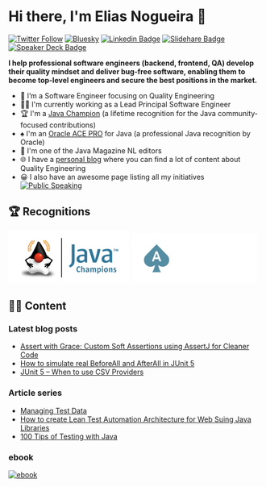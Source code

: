 # Hi there, I'm Elias Nogueira 👋
[![Twitter Follow](https://img.shields.io/twitter/follow/eliasnogueira?style=for-the-badge)](https://twitter.com/eliasnogueira)
[![Bluesky](https://img.shields.io/badge/Bluesky-0285FF?logo=bluesky&logoColor=white&style=for-the-badge)](https://bsky.app/profile/elias-nogueira.com)
[![Linkedin Badge](https://img.shields.io/badge/-Add&nbsp;Me-blue?style=for-the-badge&logo=Linkedin&logoColor=white&link=https://www.linkedin.com/in/eliasnogueira/)](https://www.linkedin.com/in/eliasnogueira/)
[![Slidehare Badge](https://img.shields.io/badge/-My&nbsp;Slideshare-58a1a3?style=for-the-badge&logo=Slideshare&logoColor=white&link=https://www.slideshare.net/elias.nogueira)](https://www.slideshare.net/elias.nogueira)
[![Speaker Deck Badge](https://img.shields.io/badge/-My&nbsp;Speaker&nbsp;deck-009287?style=for-the-badge&logo=speaker-deck&logoColor=white&link=https://speakerdeck.com/eliasnogueira)](https://speakerdeck.com/eliasnogueira)

**I help professional software engineers (backend, frontend, QA) develop their quality mindset and deliver bug-free software, enabling them to become top-level engineers and secure the best positions in the market.**
<br/>
* 🤖 I’m a Software Engineer focusing on Quality Engineering
* 🧑‍💻 I'm currently working as a Lead Principal Software Engineer
* 🏆 I'm a [Java Champion](https://javachampions.org/index.html) (a lifetime recognition for the Java community-focused contributions)
* ♠️ I'm an [Oracle ACE PRO](https://ace.oracle.com/ords/ace/profile/eliasnogueira) for Java (a professional Java recognition by Oracle)
* 📰 I'm one of the Java Magazine NL editors
* 🌐 I have a [personal blog](http://eliasnogueira.com) where you can find a lot of content about  Quality Engineering
* 😀 I also have an awesome page listing all my initiatives [![Public Speaking](https://badgen.net/badge/icon/public-speaking?icon=github&label)](https://github.com/eliasnogueira/public-speaking)

## 🏆 Recognitions

![Java Champion logo](https://github.com/eliasnogueira/eliasnogueira/blob/master/img/jc-program-logo.png) <img src="https://github.com/eliasnogueira/eliasnogueira/blob/master/img/S%2BT4_ACEPro_rev_rgb.png" width="250" />

## ✍🏻 Content

### Latest blog posts

* [Assert with Grace: Custom Soft Assertions using AssertJ for Cleaner Code](https://eliasnogueira.com/assert-with-grace-custom-soft-assertions-using-assertj-for-cleaner-code/)
* [How to simulate real BeforeAll and AfterAll in JUnit 5](https://eliasnogueira.com/how-to-simulate-real-beforeall-and-afterall-in-junit-5/)
* [JUnit 5 – When to use CSV Providers](https://eliasnogueira.com/junit-5-when-to-use-csv-providers/)

### Article series

* [Managing Test Data](https://eliasnogueira.com/managing-test-data/)
* [How to create Lean Test Automation Architecture for Web Suing Java Libraries](https://www.eliasnogueira.com/how-to-create-lean-test-automation-architecture-for-web-using-java-libraries/)
* [100 Tips of Testing with Java](https://eliasnogueira.github.io/100-tips-testing-java/)

### ebook

[![ebook](https://github.com/eliasnogueira/eliasnogueira/blob/master/img/ebook.png)](https://eliasnogueira.com/5-tools-java-developers-can-use-to-deliver-high-quality-software/)
